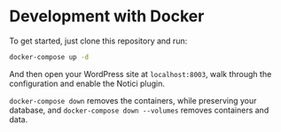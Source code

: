 # Development with Docker

To get started, just clone this repository and run: 

```bash
docker-compose up -d
```

And then open your WordPress site at `localhost:8003`, walk through the configuration and enable the Notici plugin.

`docker-compose down` removes the containers, while preserving your database, and `docker-compose down --volumes` removes containers and data.